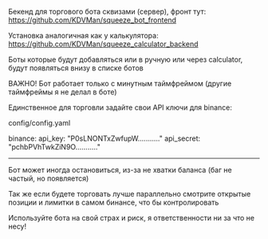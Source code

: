 Бекенд для торгового бота сквизами (сервер), фронт тут: https://github.com/KDVMan/squeeze_bot_frontend

Установка аналогичная как у калькулятора: https://github.com/KDVMan/squeeze_calculator_backend

Боты которые будут добавляться или в ручную или через calculator, будут появляться внизу в списке ботов

ВАЖНО! Бот работает только с минутным таймфреймом (другие таймфреймы я не делал в боте)

Единственное для торговли задайте свои API ключи для binance:

config/config.yaml

binance:
api_key: "P0sLNONTxZwfupW..........."
api_secret: "pchbPVhTwkZiN9O..........."

----

Бот может иногда остановиться, из-за не хватки баланса (баг не частый, но появляется)

Так же если будете торговать лучше параллельно смотрите открытые позиции и лимитки в самом бинансе, что бы контролировать

Используйте бота на свой страх и риск, я ответственности ни за что не несу!